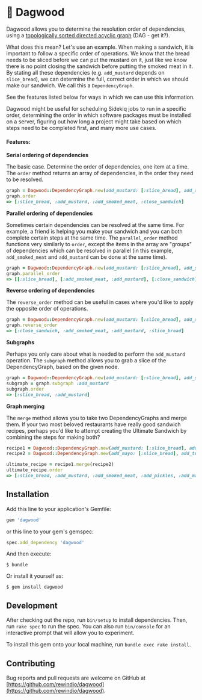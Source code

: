 # 🥪 Dagwood

Dagwood allows you to determine the resolution order of dependencies, using a [topologically sorted directed acyclic graph](https://en.wikipedia.org/wiki/Topological_sorting) (DAG - get it?).

What does this mean? Let's use an example. When making a sandwich, it is important to follow a specific order of operations. We know that the bread needs to be sliced before we can put the mustard on it, just like we know there is no point closing the sandwich before putting the smoked meat in it. By stating all these dependencies (e.g. `add_mustard` depends on `slice_bread`), we can determine the full, correct order in which we should make our sandwich. We call this a `DependencyGraph`.

See the features listed below for ways in which we can use this information.

Dagwood might be useful for scheduling Sidekiq jobs to run in a specific order, determining the order in which software packages must be installed on a server, figuring out how long a project might take based on which steps need to be completed first, and many more use cases.

#### Features:
**Serial ordering of dependencies**

The basic case. Determine the order of dependencies, one item at a time. The `order` method returns an array of dependencies, in the order they need to be resolved.
```ruby
graph = Dagwood::DependencyGraph.new(add_mustard: [:slice_bread], add_smoked_meat: [:slice_bread], close_sandwich: [:add_smoked_meat])
graph.order
=> [:slice_bread, :add_mustard, :add_smoked_meat, :close_sandwich]
```
 
**Parallel ordering of dependencies**

Sometimes certain dependencies can be resolved at the same time. For example, a friend is helping you make your sandwich and you can both complete certain steps at the same time. The `parallel_order` method functions very similarly to `order`, except the items in the array are "groups" of dependencies which can be resolved in parallel (in this example, `add_smoked_meat` and `add_mustard` can be done at the same time).

```ruby
graph = Dagwood::DependencyGraph.new(add_mustard: [:slice_bread], add_smoked_meat: [:slice_bread], close_sandwich: [:add_smoked_meat])
graph.parallel_order
=> [[:slice_bread], [:add_smoked_meat, :add_mustard], [:close_sandwich]]
```

**Reverse ordering of dependencies**

The `reverse_order` method can be useful in cases where you'd like to apply the opposite order of operations.

```ruby
graph = Dagwood::DependencyGraph.new(add_mustard: [:slice_bread], add_smoked_meat: [:slice_bread], close_sandwich: [:add_smoked_meat])
graph.reverse_order
=> [:close_sandwich, :add_smoked_meat, :add_mustard, :slice_bread]
```

**Subgraphs**

Perhaps you only care about what is needed to perform the `add_mustard` operation. The `subgraph` method allows you to grab a slice of the DependencyGraph, based on the given node.


```ruby
graph = Dagwood::DependencyGraph.new(add_mustard: [:slice_bread], add_smoked_meat: [:slice_bread], close_sandwich: [:add_smoked_meat])
subgraph = graph.subgraph :add_mustard
subgraph.order
=> [:slice_bread, :add_mustard]
```

**Graph merging**

The `merge` method allows you to take two DependencyGraphs and merge them. If your two most beloved restaurants have really good sandwich recipes, perhaps you'd like to attempt creating the Ultimate Sandwich by combining the steps for making both?

```ruby
recipe1 = Dagwood::DependencyGraph.new(add_mustard: [:slice_bread], add_smoked_meat: [:slice_bread], close_sandwich: [:add_smoked_meat])
recipe2 = Dagwood::DependencyGraph.new(add_mayo: [:slice_bread], add_turkey: [:slice_bread], close_sandwich: [:add_turkey, :add_pickles])

ultimate_recipe = recipe1.merge(recipe2)
ultimate_recipe.order
=> [:slice_bread, :add_mustard, :add_smoked_meat, :add_pickles, :add_mayo, :add_turkey, :close_sandwich]
```

## Installation

Add this line to your application's Gemfile:

```ruby
gem 'dagwood'
```

or this line to your gem's gemspec:

```ruby
spec.add_dependency 'dagwood'
```

And then execute:

    $ bundle

Or install it yourself as:

    $ gem install dagwood


## Development

After checking out the repo, run `bin/setup` to install dependencies. Then, run `rake spec` to run the spec. You can also run `bin/console` for an interactive prompt that will allow you to experiment.

To install this gem onto your local machine, run `bundle exec rake install`.

## Contributing

Bug reports and pull requests are welcome on GitHub at [https://github.com/rewindio/dagwood](https://github.com/rewindio/dagwood).
